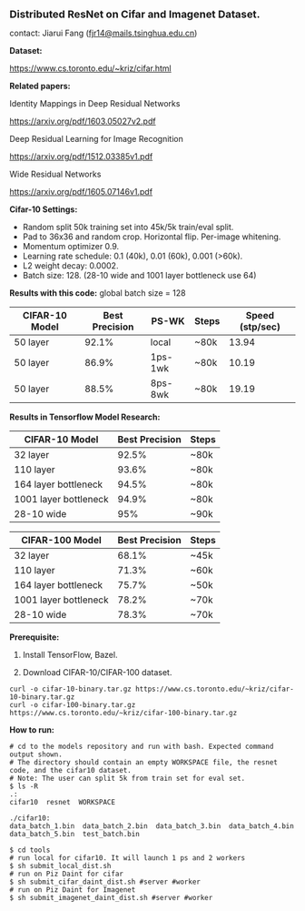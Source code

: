 <font size=4><b>Distributed ResNet on Cifar and Imagenet Dataset.</b></font>

contact: Jiarui Fang (fjr14@mails.tsinghua.edu.cn)

<b>Dataset:</b>

https://www.cs.toronto.edu/~kriz/cifar.html

<b>Related papers:</b>

Identity Mappings in Deep Residual Networks

https://arxiv.org/pdf/1603.05027v2.pdf

Deep Residual Learning for Image Recognition

https://arxiv.org/pdf/1512.03385v1.pdf

Wide Residual Networks

https://arxiv.org/pdf/1605.07146v1.pdf

<b>Cifar-10 Settings:</b>

* Random split 50k training set into 45k/5k train/eval split.
* Pad to 36x36 and random crop. Horizontal flip. Per-image whitening.
* Momentum optimizer 0.9.
* Learning rate schedule: 0.1 (40k), 0.01 (60k), 0.001 (>60k).
* L2 weight decay: 0.0002.
* Batch size: 128. (28-10 wide and 1001 layer bottleneck use 64)

<b>Results with this code:</b>
global batch size = 128

CIFAR-10 Model|Best Precision|PS-WK |Steps|Speed (stp/sec)
--------------|--------------|------|-----|--------------
50 layer|92.1%|local|~80k|13.94
50 layer|86.9%|1ps-1wk|~80k|10.19
50 layer|88.5%|8ps-8wk|~80k|19.19


<b>Results in Tensorflow Model Research:</b>

CIFAR-10 Model|Best Precision|Steps
--------------|--------------|------
32 layer|92.5%|~80k
110 layer|93.6%|~80k
164 layer bottleneck|94.5%|~80k
1001 layer bottleneck|94.9%|~80k
28-10 wide|95%|~90k

CIFAR-100 Model|Best Precision|Steps
---------------|--------------|-----
32 layer|68.1%|~45k
110 layer|71.3%|~60k
164 layer bottleneck|75.7%|~50k
1001 layer bottleneck|78.2%|~70k
28-10 wide|78.3%|~70k

<b>Prerequisite:</b>

1. Install TensorFlow, Bazel.

2. Download CIFAR-10/CIFAR-100 dataset.

```shell
curl -o cifar-10-binary.tar.gz https://www.cs.toronto.edu/~kriz/cifar-10-binary.tar.gz
curl -o cifar-100-binary.tar.gz https://www.cs.toronto.edu/~kriz/cifar-100-binary.tar.gz
```

<b>How to run:</b>

```shell
# cd to the models repository and run with bash. Expected command output shown.
# The directory should contain an empty WORKSPACE file, the resnet code, and the cifar10 dataset.
# Note: The user can split 5k from train set for eval set.
$ ls -R
.:
cifar10  resnet  WORKSPACE

./cifar10:
data_batch_1.bin  data_batch_2.bin  data_batch_3.bin  data_batch_4.bin
data_batch_5.bin  test_batch.bin

$ cd tools
# run local for cifar10. It will launch 1 ps and 2 workers 
$ sh submit_local_dist.sh
# run on Piz Daint for cifar
$ sh submit_cifar_daint_dist.sh #server #worker
# run on Piz Daint for Imagenet
$ sh submit_imagenet_daint_dist.sh #server #worker
```
